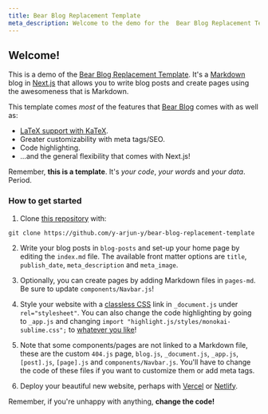 ```yaml
---
title: Bear Blog Replacement Template
meta_description: Welcome to the demo for the  Bear Blog Replacement Template!
---
```


## Welcome!

This is a demo of the [Bear Blog Replacement Template](https://github.com/y-arjun-y/bear-blog-replacement-template). It's a [Markdown](https://www.markdownguide.org/) blog in [Next.js](https://nextjs.org/) that allows you to write blog posts and create pages using the awesomeness that is Markdown.

This template comes _most_ of the features that [Bear Blog](https://bearblog.dev) comes with as well as:

- [LaTeX support with KaTeX](/blog/markdown-latex-demo).
- Greater customizability with meta tags/SEO.
- Code highlighting.
- ...and the general flexibility that comes with Next.js!

Remember, **this is a template**. It's _your code_, _your words_ and _your data_. Period.

### How to get started

1. Clone [this repository](https://github.com/y-arjun-y/bear-blog-replacement-template) with:

```
git clone https://github.com/y-arjun-y/bear-blog-replacement-template
```

2. Write your blog posts in `blog-posts` and set-up your home page by editing the `index.md` file. The available front matter options are `title`, `publish_date`, `meta_description` and `meta_image`.

3. Optionally, you can create pages by adding Markdown files in `pages-md`. Be sure to update `components/Navbar.js`!

4. Style your website with a [classless CSS](https://css-tricks.com/no-class-css-frameworks/) link in `_document.js` under `rel="stylesheet"`. You can also change the code highlighting by going to `_app.js` and changing `import "highlight.js/styles/monokai-sublime.css";` to [whatever you like](https://highlightjs.org/static/demo/)!

5. Note that some components/pages are not linked to a Markdown file, these are the custom `404.js` page, `blog.js`, `_document.js`, `_app.js`, `[post].js`, `[page].js` and `components/Navbar.js`. You'll have to change the code of these files if you want to customize them or add meta tags.

6. Deploy your beautiful new website, perhaps with [Vercel](https://vercel.com/) or [Netlify](https://netlify.com).

Remember, if you're unhappy with anything, **change the code!**
